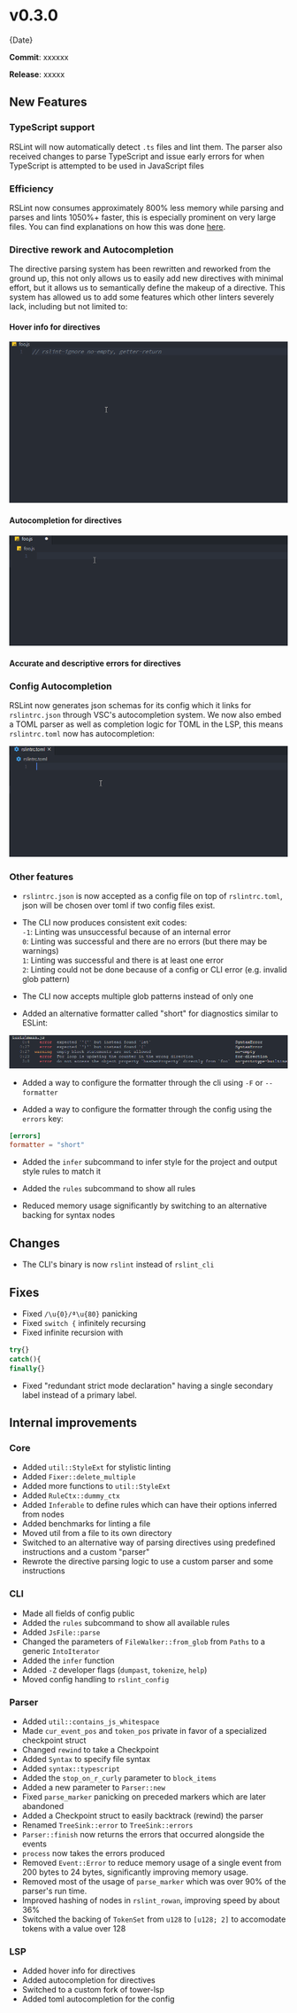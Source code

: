 # v0.3.0

{Date}

**Commit**: xxxxxx

**Release**: xxxxx

## New Features

### TypeScript support

RSLint will now automatically detect `.ts` files and lint them. The parser also received
changes to parse TypeScript and issue early errors for when TypeScript is attempted to be used in JavaScript files

### Efficiency

RSLint now consumes approximately 800% less memory while parsing and parses and lints 1050%+ faster, this is
especially prominent on very large files. You can find explanations on how this was done [here](###Parser).

### Directive rework and Autocompletion

The directive parsing system has been rewritten and reworked from the ground up, this not only allows us to easily
add new directives with minimal effort, but it allows us to semantically define the makeup of a directive. This system
has allowed us to add some features which other linters severely lack, including but not limited to:

#### Hover info for directives

![hover](../assets/hover.gif)

#### Autocompletion for directives

![autocomplete](../assets/autocomplete.gif)

#### Accurate and descriptive errors for directives

### Config Autocompletion

RSLint now generates json schemas for its config which it links for `rslintrc.json` through VSC's autocompletion system. We
now also embed a TOML parser as well as completion logic for TOML in the LSP, this means `rslintrc.toml` now has autocompletion:

![toml](../assets/schema.gif)

### Other features

- `rslintrc.json` is now accepted as a config file on top of `rslintrc.toml`, json will be chosen over
  toml if two config files exist.

- The CLI now produces consistent exit codes:  
  `-1`: Linting was unsuccessful because of an internal error  
  `0`: Linting was successful and there are no errors (but there may be warnings)  
  `1`: Linting was successful and there is at least one error  
  `2`: Linting could not be done because of a config or CLI error (e.g. invalid glob pattern)

- The CLI now accepts multiple glob patterns instead of only one

- Added an alternative formatter called "short" for diagnostics similar to ESLint:

![short_rendering](../assets/short_rendering.png)

- Added a way to configure the formatter through the cli using `-F` or `--formatter`

- Added a way to configure the formatter through the config using the `errors` key:

```toml
[errors]
formatter = "short"
```

- Added the `infer` subcommand to infer style for the project and output style rules to match it

- Added the `rules` subcommand to show all rules

- Reduced memory usage significantly by switching to an alternative backing for syntax nodes

## Changes

- The CLI's binary is now `rslint` instead of `rslint_cli`

## Fixes

- Fixed `/\u{0}/ª\u{80}` panicking
- Fixed `switch {` infinitely recursing
- Fixed infinite recursion with

```js
try{}
catch(){
finally{}
```

- Fixed "redundant strict mode declaration" having a single secondary label instead of a primary label.

## Internal improvements

### Core

- Added `util::StyleExt` for stylistic linting
- Added `Fixer::delete_multiple`
- Added more functions to `util::StyleExt`
- Added `RuleCtx::dummy_ctx`
- Added `Inferable` to define rules which can have their options inferred from nodes
- Added benchmarks for linting a file
- Moved util from a file to its own directory
- Switched to an alternative way of parsing directives using predefined instructions and a custom "parser"
- Rewrote the directive parsing logic to use a custom parser and some instructions

### CLI

- Made all fields of config public
- Added the `rules` subcommand to show all available rules
- Added `JsFile::parse`
- Changed the parameters of `FileWalker::from_glob` from `Paths` to a generic `IntoIterator`
- Added the `infer` function
- Added `-Z` developer flags (`dumpast`, `tokenize`, `help`)
- Moved config handling to `rslint_config`

### Parser

- Added `util::contains_js_whitespace`
- Made `cur_event_pos` and `token_pos` private in favor of a specialized checkpoint struct
- Changed `rewind` to take a Checkpoint
- Added `Syntax` to specify file syntax
- Added `syntax::typescript`
- Added the `stop_on_r_curly` parameter to `block_items`
- Added a new parameter to `Parser::new`
- Fixed `parse_marker` panicking on preceded markers which are later abandoned
- Added a Checkpoint struct to easily backtrack (rewind) the parser
- Renamed `TreeSink::error` to `TreeSink::errors`
- `Parser::finish` now returns the errors that occurred alongside the events
- `process` now takes the errors produced
- Removed `Event::Error` to reduce memory usage of a single event from 200 bytes to 24 bytes, significantly
  improving memory usage.
- Removed most of the usage of `parse_marker` which was over 90% of the parser's run time.
- Improved hashing of nodes in `rslint_rowan`, improving speed by about 36%
- Switched the backing of `TokenSet` from `u128` to `[u128; 2]` to accomodate tokens with a value over 128

### LSP

- Added hover info for directives
- Added autocompletion for directives
- Switched to a custom fork of tower-lsp
- Added toml autocompletion for the config

